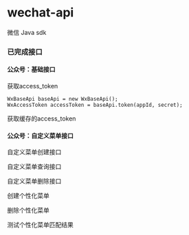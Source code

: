 # wechat-api

微信 Java sdk

### 已完成接口

#### 公众号：基础接口

获取access_token

    WxBaseApi baseApi = new WxBaseApi();
    WxAccessToken accessToken = baseApi.token(appId, secret);

获取缓存的access_token

#### 公众号：自定义菜单接口

自定义菜单创建接口

自定义菜单查询接口

自定义菜单删除接口

创建个性化菜单

删除个性化菜单

测试个性化菜单匹配结果
